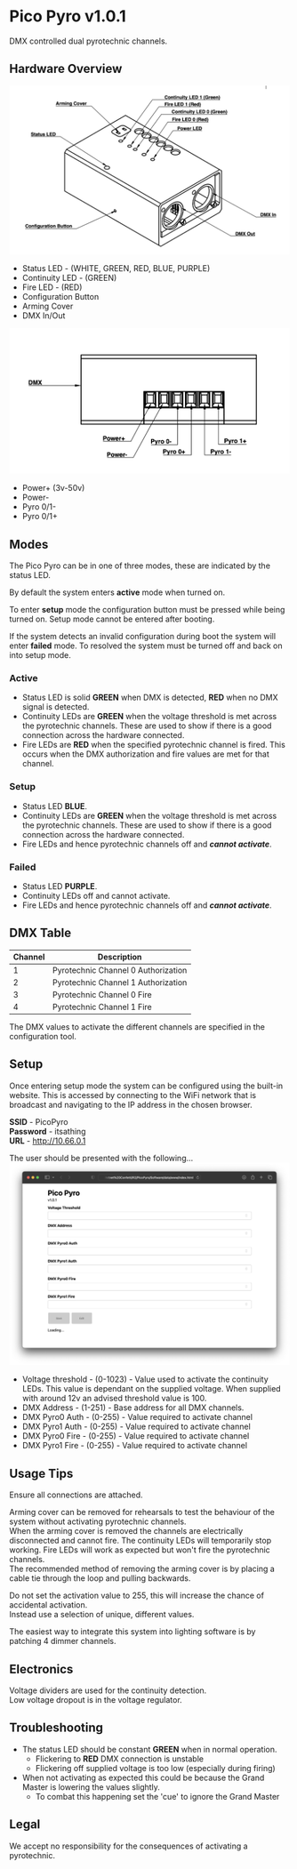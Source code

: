 # Pico Pyro v1.0.1
DMX controlled dual pyrotechnic channels.

## Hardware Overview
![Hardware Diagram](Documentation/hardware.png)
 - Status LED - (WHITE, GREEN, RED, BLUE, PURPLE)
 - Continuity LED - (GREEN)
 - Fire LED - (RED)
 - Configuration Button
 - Arming Cover
 - DMX In/Out

![Connections Diagram](Documentation/connections.png)
 - Power+ (3v-50v)
 - Power-
 - Pyro 0/1-
 - Pyro 0/1+

## Modes
The Pico Pyro can be in one of three modes, these are indicated by the status LED.

By default the system enters **active** mode when turned on.

To enter **setup** mode the configuration button must be pressed while being turned on. Setup mode cannot be entered after booting.

If the system detects an invalid configuration during boot the system will enter **failed** mode. To resolved the system must be turned off and back on into setup mode.

### Active
 - Status LED is solid **GREEN** when DMX is detected, **RED** when no DMX signal is detected.
 - Continuity LEDs are **GREEN** when the voltage threshold is met across the pyrotechnic channels. These are used to show if there is a good connection across the hardware connected.
 - Fire LEDs are **RED** when the specified pyrotechnic channel is fired. This occurs when the DMX authorization and fire values are met for that channel.

### Setup
 - Status LED **BLUE**.
 - Continuity LEDs are **GREEN** when the voltage threshold is met across the pyrotechnic channels. These are used to show if there is a good connection across the hardware connected.
 - Fire LEDs and hence pyrotechnic channels off and ***cannot activate***.

### Failed
 - Status LED **PURPLE**.
 - Continuity LEDs off and cannot activate.
 - Fire LEDs and hence pyrotechnic channels off and ***cannot activate***.

## DMX Table

| Channel | Description                         |
| ------- | ----------------------------------- |
| 1       | Pyrotechnic Channel 0 Authorization |
| 2       | Pyrotechnic Channel 1 Authorization |
| 3       | Pyrotechnic Channel 0 Fire          |
| 4       | Pyrotechnic Channel 1 Fire          |

The DMX values to activate the different channels are specified in the configuration tool.

## Setup
Once entering setup mode the system can be configured using the built-in website. This is accessed by connecting to the WiFi network that is broadcast and navigating to the IP address in the chosen browser.

**SSID** - PicoPyro  
**Password** - itsathing  
**URL** - http://10.66.0.1

The user should be presented with the following...
![Website](Documentation/website.png)

 - Voltage threshold - (0-1023) - Value used to activate the continuity LEDs. This value is dependant on the supplied voltage. When supplied with around 12v an advised threshold value is 100.
 - DMX Address - (1-251) - Base address for all DMX channels.
 - DMX Pyro0 Auth - (0-255) - Value required to activate channel
 - DMX Pyro1 Auth - (0-255) - Value required to activate channel
 - DMX Pyro0 Fire - (0-255) - Value required to activate channel
 - DMX Pyro1 Fire - (0-255) - Value required to activate channel

## Usage Tips
Ensure all connections are attached.

Arming cover can be removed for rehearsals to test the behaviour of the system without activating pyrotechnic channels.  
When the arming cover is removed the channels are electrically disconnected and cannot fire. The continuity LEDs will temporarily stop working. Fire LEDs will work as expected but won't fire the pyrotechnic channels.  
The recommended method of removing the arming cover is by placing a cable tie through the loop and pulling backwards.

Do not set the activation value to 255, this will increase the chance of accidental activation.  
Instead use a selection of unique, different values.

The easiest way to integrate this system into lighting software is by patching 4 dimmer channels.

## Electronics
Voltage dividers are used for the continuity detection.  
Low voltage dropout is in the voltage regulator.

## Troubleshooting
 - The status LED should be constant **GREEN** when in normal operation.
   - Flickering to **RED** DMX connection is unstable
   - Flickering off supplied voltage is too low (especially during firing)
 - When not activating as expected this could be because the Grand Master is lowering the values slightly.
   - To combat this happening set the 'cue' to ignore the Grand Master

## Legal
We accept no responsibility for the consequences of activating a pyrotechnic.
